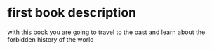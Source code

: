 first book description
===============
with this book you are going to travel to the past and learn about the forbidden history of the world